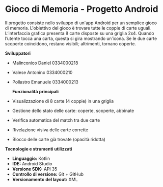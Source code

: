 # Gioco di Memoria - Progetto Android

Il progetto consiste nello sviluppo di un'app Android per un semplice gioco di memoria. L'obiettivo del gioco è trovare tutte le coppie di carte uguali. L’interfaccia grafica presenta 8 carte disposte su una griglia 2x4. Quando l’utente tocca una carta, questa si gira mostrando un’icona. Se le due carte scoperte coincidono, restano visibili; altrimenti, tornano coperte.

**Sviluppatori**
- Malinconico Daniel 0334000218
- Valese Antonino 0334000210
- Pollastro Emanuele 0334000213

  **Funzionalità principali**
- Visualizzazione di 8 carte (4 coppie) in una griglia
- Gestione dello stato delle carte: coperte, scoperte, abbinate
- Verifica automatica del match tra due carte
- Rivelazione visiva delle carte corrette
- Blocco delle carte già trovate (opacità ridotta)

**Tecnologie e strumenti utilizzati**
- **Linguaggio:** Kotlin
- **IDE:** Android Studio
- **Versione SDK:** API 35
- **Controllo di versione:** Git + GitHub
- **Versionamento del layout:** XML
